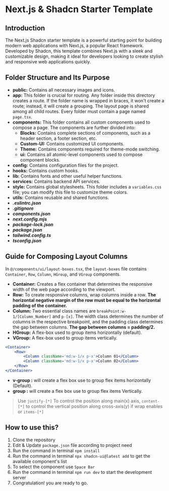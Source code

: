 # Next.js & Shadcn Starter Template

## Introduction

The Next.js Shadcn starter template is a powerful starting point for building modern web applications with Next.js, a popular React framework. Developed by Shadcn, this template combines Next.js with a sleek and customizable design, making it ideal for developers looking to create stylish and responsive web applications quickly.

## Folder Structure and Its Purpose

-   **public:** Contains all necessary images and icons.
-   **app:** This folder is crucial for routing. Any folder inside this directory creates a route. If the folder name is wrapped in braces, it won't create a route; instead, it will create a grouping. The layout page is shared among all child routes. Every folder must contain a page named `page.tsx`.
-   **components:** This folder contains all custom components used to compose a page. The components are further divided into:
    -   **Blocks:** Contains complete sections of components, such as a header section, a footer section, etc.
    -   **Custom-UI:** Contains customized UI components.
    -   **Theme:** Contains components required for theme-mode switching.
    -   **ui:** Contains all atomic-level components used to compose component blocks.
-   **config:** Contains configuration files for the project.
-   **hooks:** Contains custom hooks.
-   **lib:** Contains fonts and other useful helper functions.
-   **services:** Contains backend API services.
-   **style:** Contains global stylesheets. This folder includes a `variables.css` file; you can modify this file to customize theme colors.
-   **utils:** Contains reusable and shared functions.
-   **_.eslintrc.json_**
-   **_.gitignore_**
-   **_components.json_**
-   **_next.config.mjs_**
-   **_package-lock.json_**
-   **_package.json_**
-   **_tailwind.config.ts_**
-   **_tsconfig.json_**

## Guide for Composing Layout Columns

In `@/components/ui/layout-boxes.tsx`, the `layout-boxes` file contains `Container`, `Row`, `Column`, `HGroup`, and `VGroup` components.

-   **Container:** Creates a flex container that determines the responsive width of the web page according to the viewport.
-   **Row:** To create responsive columns, wrap columns inside a row. **The horizontal negative margin of the row must be equal to the horizontal padding of the container.**
-   **Column:** Two essential class names are `breakPoint:w-1/[Column_Number]` and `p-[x]`. The width class determines the number of columns in the respective breakpoint, and the padding class determines the gap between columns. **The gap between columns = padding/2.**
-   **HGroup:** A flex-box used to group items horizontally (default).
-   **VGroup:** A flex-box used to group items vertically.

```jsx
<Container>
    <Row>
        <Column className='md:w-1/x p-x'>Column 01</Column>
        <Column className='md:w-1/x p-x'>Column 02</Column>
    </Row>
</Container>
```

-   **v-group :** will create a flex box use to group flex items horizontally (Default).
-   **group :** will create a flex box use to group flex items Vertically.

> Use `justify-[*]` To control the position along main(x) axis, `content-[*]` to control the vertical position along cross-axis(y) if wrap enables or `items-[*]`

## How to use this?

1. Clone the repository
2. Edit & Update `package.json` file according to project need
3. Run the command in terminal `npm install`
4. Run the command in terminal `npx shadcn-ui@latest add` to get the available component's list
5. To select the component use `Space Bar`
6. Run the command in terminal `npm run dev` to start the development server
7. Congratulation! you are ready to go.
